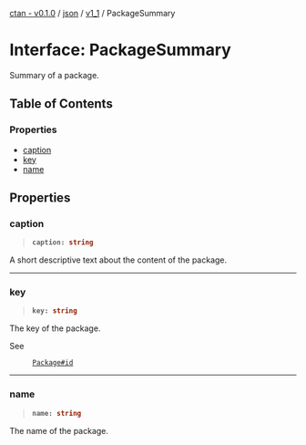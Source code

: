 [ctan - v0.1.0](../README.md) / [json](../modules/json.md) / [v1\_1](../modules/json.v1_1.md) / PackageSummary

# Interface: PackageSummary

Summary of a package.

## Table of Contents

### Properties

- [caption](json.v1_1.PackageSummary.md#caption)
- [key](json.v1_1.PackageSummary.md#key)
- [name](json.v1_1.PackageSummary.md#name)

## Properties

### caption

> <b>
>
> ```typescript
> caption: string
> ```
>
> </b>

A short descriptive text about the content of the package.

<dl>

</dl>

___

### key

> <b>
>
> ```typescript
> key: string
> ```
>
> </b>

The key of the package.

<dl>
<dt> See</dt>
<dd><p>

[`Package#id`](json.v1_1.Package.md#id)

</p></dd>
</dl>

___

### name

> <b>
>
> ```typescript
> name: string
> ```
>
> </b>

The name of the package.

<dl>

</dl>
